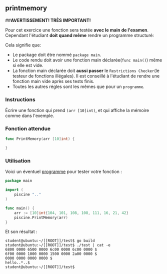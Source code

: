 ## printmemory

##**AVERTISSEMENT! TRÈS IMPORTANT!**

Pour cet exercice une fonction sera testée **avec le main de l'examen**. Cependant l'étudiant **doit quand même** rendre un programme structuré:

Cela signifie que:

- Le package doit être nommé `package main`.
- Le code rendu doit avoir une fonction main déclarée(`func main()`) même si elle est vide.
- La fonction main déclarée doit **aussi passer** le `Restrictions Checker`(le testeur de fonctions illégales). Il est conseillé à l'étudiant de rendre une fonction main vide après ses tests finis.
- Toutes les autres régles sont les mêmes que pour un `programme`.

### Instructions

Écrire une fonction qui prend `(arr [10]int)`, et qui affiche la mémoire comme dans l'exemple.

### Fonction attendue

```go
func PrintMemory(arr [10]int) {

}
```

### Utilisation

Voici un éventuel [programme](TODO-LINK) pour tester votre fonction :

```go
package main

import (
	piscine ".."
)

func main() {
	arr := [10]int{104, 101, 108, 108, 111, 16, 21, 42}
	piscine.PrintMemory(arr)
}
```

Et son résultat :

```console
student@ubuntu:~/[[ROOT]]/test$ go build
student@ubuntu:~/[[ROOT]]/test$ ./test | cat -e
6800 0000 6500 0000 6c00 0000 6c00 0000 $
6f00 0000 1000 0000 1500 0000 2a00 0000 $
0000 0000 0000 0000 $
hello..*..$
student@ubuntu:~/[[ROOT]]/test$
```
